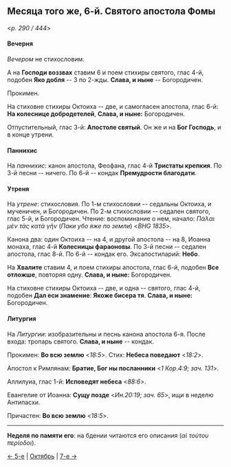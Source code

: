 
## Месяца того же, 6-й. Святого апостола Фомы  

<*p. 290 / 444*>

#### Вечерня

*Вечером* не стихословим. 

А на **Господи воззвах** ставим 6 и поем стихиры святого, глас 4-й, 
подобен **Яко добля** -- 3 по 2-жды. **Слава, и ныне** -- Богородичен. 

Прокимен.

На стиховне стихиры Октоиха -- две, и самогласен апостола, глас 6-й: **На колеснице добродетелей**, 
**Слава, и ныне:** Богородичен.

Отпустительный, глас 3-й: **Апостоле святый**. 
Он же и на **Бог Господь**, и в конце утрени.

#### Паннихис

На *паннихис*: канон апостола, Феофана, глас 4-й **Тристаты крепкия**. 
По 3-й песни -- ничего. 
По 6-й -- кондак **Премудрости благодати**. 

#### Утреня

На *утрене*: стихословия. 
По 1-м стихословии -- седальны Октоиха, и мученичен, и Богородичен. 
По 2-м стихословии -- седален святого, глас 5-й, и Богородичен. 
Чтение: воспоминание о нем, начало: *Πάλαι μὲν τὰς κατὰ γῆν* (*Паки убо яже по земли*) <*BHG 1835*>. 

Канона два: один Октоиха -- на 4, и другой апостола -- на 8, Иоанна монаха, глас 4-й **Колесницы фараоновы**. 
По 3-й песни -- седален апостола, глас 8-й. 
По 6-й -- кондак его. 
Эксапостиларий: **Небо**.

На **Хвалите** ставим 4, и поем стихиры апостола, глас 6-й, подобен **Все отложше**, повторяя одну.
**Слава, и ныне:** Богородичен. 

На стиховне стихиры Октоиха -- две, и одна -- святого, глас 4-й, подобен **Дал еси знамение**: 
**Якоже бисера тя**. **Слава, и ныне:** Богородичен. 

#### Литургия

На *Литургии*: изобразительны и песнь канона апостола 6-я. 
После входа: тропарь святого. **Слава, и ныне** -- кондак. 
 
Прокимен: **Во всю землю** <*18:5*>. 
Стих: **Небеса поведают** <*18:2*>. 

Апостол к Римлянам: **Братие, Бог ны посланники** <*1 Кор.4:9; зач. 131*>. 

Аллилуиа, глас 1-й: **Исповедят небеса** <*88:6*>. 

Евангелие от Иоанна: **Сущу позде** <*Ин.20:19; зач. 65*>, ищи в неделю Антипасхи. 

Причастен: **Во всю землю** <*18:5*>. 

---

**Неделя по памяти его**: на бдении читаются его описания (*αἱ τούτου περίοδοι*).   

[← 5-е](10_05_EUR.ru.md) | [Октябрь](README.md#6-й) | [7-е →](10_07_EUR.ru.md)
